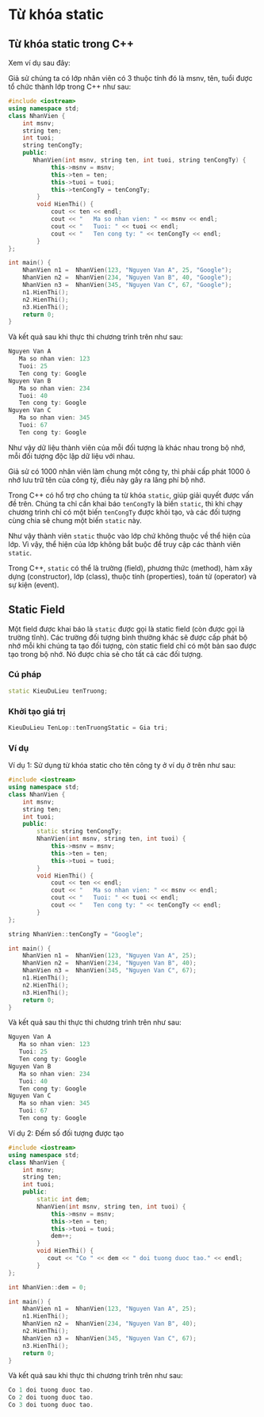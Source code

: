 # Từ khóa static

## Từ khóa static trong C++

Xem ví dụ sau đây:

Giả sử chúng ta có lớp nhân viên có 3 thuộc tính đó là msnv, tên, tuổi được tổ chức thành lớp trong C++ như sau:

```cpp
#include <iostream>  
using namespace std;  
class NhanVien {
    int msnv;
    string ten;
    int tuoi;
    string tenCongTy;
    public:  
       NhanVien(int msnv, string ten, int tuoi, string tenCongTy) {
            this->msnv = msnv;
            this->ten = ten;
            this->tuoi = tuoi;
            this->tenCongTy = tenCongTy;
        }
        void HienThi() {
            cout << ten << endl;
            cout << "   Ma so nhan vien: " << msnv << endl;
            cout << "   Tuoi: " << tuoi << endl;
            cout << "   Ten cong ty: " << tenCongTy << endl;
        }
};

int main() {  
    NhanVien n1 =  NhanVien(123, "Nguyen Van A", 25, "Google");
    NhanVien n2 =  NhanVien(234, "Nguyen Van B", 40, "Google");
    NhanVien n3 =  NhanVien(345, "Nguyen Van C", 67, "Google");
    n1.HienThi();
    n2.HienThi();
    n3.HienThi();
    return 0;  
}
```

Và kết quả sau khi thực thi chương trình trên như sau:

```cpp
Nguyen Van A
   Ma so nhan vien: 123
   Tuoi: 25
   Ten cong ty: Google
Nguyen Van B
   Ma so nhan vien: 234
   Tuoi: 40
   Ten cong ty: Google
Nguyen Van C
   Ma so nhan vien: 345
   Tuoi: 67
   Ten cong ty: Google
```

Như vậy dữ liệu thành viên của mỗi đối tượng là khác nhau trong bộ nhớ, mỗi đối tượng độc lập dữ liệu với nhau.

Giả sử có 1000 nhân viên làm chung một công ty, thì phải cấp phát 1000 ô nhớ lưu trữ tên của công tý, điều này gây ra lãng phí bộ nhớ.

Trong C++ có hổ trợ cho chúng ta từ khóa `static`, giúp giải quyết được vấn đề trên. Chúng ta chỉ cần khai báo `tenCongTy` là biến `static`, thì khi chạy chương trình chỉ có một biến `tenCongTy` được khỏi tạo, và các đối tượng cùng chia sẽ chung một biến `static` này.

Như vậy thành viên `static` thuộc vào lớp chứ không thuộc về thể hiện của lớp. Vì vậy, thể hiện của lớp không bắt buộc để truy cập các thành viên `static`.

Trong C++, `static` có thể là trường (field), phương thức (method), hàm xây dựng (constructor), lớp (class), thuộc tính (properties), toán tử (operator) và sự kiện (event).

## Static Field

Một field được khai báo là `static` được gọi là static field (còn được gọi là trường tĩnh). Các trường đối tượng bình thường khác sẽ được cấp phát bộ nhớ mỗi khi chúng ta tạo đối tượng, còn static field chỉ có một bản sao được tạo trong bộ nhớ. Nó được chia sẻ cho tất cả các đối tượng.

### Cú pháp

```cpp
static KieuDuLieu tenTruong;
```

### Khởi tạo giá trị

```cpp
KieuDuLieu TenLop::tenTruongStatic = Gia tri;
```

### Ví dụ

Ví dụ 1: Sử dụng từ khóa static cho tên công ty ở ví dụ ở trên như sau:

```cpp
#include <iostream>  
using namespace std;  
class NhanVien {
    int msnv;
    string ten;
    int tuoi;
    public:  
        static string tenCongTy;
        NhanVien(int msnv, string ten, int tuoi) {
            this->msnv = msnv;
            this->ten = ten;
            this->tuoi = tuoi;
        }
        void HienThi() {
            cout << ten << endl;
            cout << "   Ma so nhan vien: " << msnv << endl;
            cout << "   Tuoi: " << tuoi << endl;
            cout << "   Ten cong ty: " << tenCongTy << endl;
        }
};  

string NhanVien::tenCongTy = "Google";

int main() {  
    NhanVien n1 =  NhanVien(123, "Nguyen Van A", 25);
    NhanVien n2 =  NhanVien(234, "Nguyen Van B", 40);
    NhanVien n3 =  NhanVien(345, "Nguyen Van C", 67);
    n1.HienThi();
    n2.HienThi();
    n3.HienThi();
    return 0;  
}
```

Và kết quả sau thi thực thi chương trình trên như sau:

```cpp
Nguyen Van A
   Ma so nhan vien: 123
   Tuoi: 25
   Ten cong ty: Google
Nguyen Van B
   Ma so nhan vien: 234
   Tuoi: 40
   Ten cong ty: Google
Nguyen Van C
   Ma so nhan vien: 345
   Tuoi: 67
   Ten cong ty: Google
```

Ví dụ 2: Đếm số đối tượng được tạo

```cpp
#include <iostream>  
using namespace std;  
class NhanVien {
    int msnv;
    string ten;
    int tuoi;
    public:  
        static int dem;
        NhanVien(int msnv, string ten, int tuoi) {
            this->msnv = msnv;
            this->ten = ten;
            this->tuoi = tuoi;
            dem++;
        }
        void HienThi() {
           cout << "Co " << dem << " doi tuong duoc tao." << endl;
        }
};  

int NhanVien::dem = 0;

int main() {  
    NhanVien n1 =  NhanVien(123, "Nguyen Van A", 25);
    n1.HienThi();  
    NhanVien n2 =  NhanVien(234, "Nguyen Van B", 40);
    n2.HienThi();
    NhanVien n3 =  NhanVien(345, "Nguyen Van C", 67);
    n3.HienThi();
    return 0;  
}
```

Và kết quả sau khi thực thi chương trình trên như sau:

```cpp
Co 1 doi tuong duoc tao.
Co 2 doi tuong duoc tao.
Co 3 doi tuong duoc tao.
```
